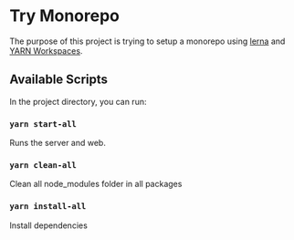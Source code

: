# Try Monorepo

The purpose of this project is trying to setup a monorepo using [lerna](https://github.com/lerna/lerna) and [YARN Workspaces](https://classic.yarnpkg.com/en/docs/workspaces/).

## Available Scripts

In the project directory, you can run:

### `yarn start-all`

Runs the server and web.

### `yarn clean-all`

Clean all node_modules folder in all packages

### `yarn install-all`

Install dependencies
